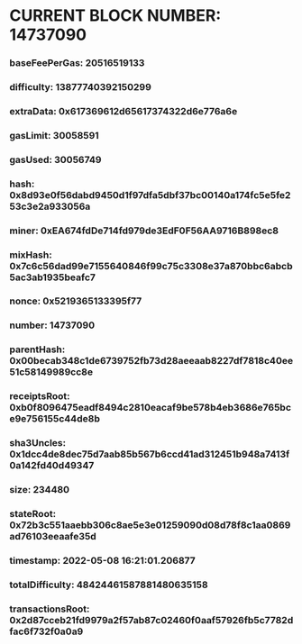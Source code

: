 # CURRENT BLOCK NUMBER: 14737090

### baseFeePerGas: 20516519133
### difficulty: 13877740392150299
### extraData: 0x617369612d65617374322d6e776a6e
### gasLimit: 30058591
### gasUsed: 30056749
### hash: 0x8d93e0f56dabd9450d1f97dfa5dbf37bc00140a174fc5e5fe253c3e2a933056a
### miner: 0xEA674fdDe714fd979de3EdF0F56AA9716B898ec8
### mixHash: 0x7c6c56dad99e7155640846f99c75c3308e37a870bbc6abcb5ac3ab1935beafc7
### nonce: 0x5219365133395f77
### number: 14737090
### parentHash: 0x00becab348c1de6739752fb73d28aeeaab8227df7818c40ee51c58149989cc8e
### receiptsRoot: 0xb0f8096475eadf8494c2810eacaf9be578b4eb3686e765bce9e756155c44de8b
### sha3Uncles: 0x1dcc4de8dec75d7aab85b567b6ccd41ad312451b948a7413f0a142fd40d49347
### size: 234480
### stateRoot: 0x72b3c551aaebb306c8ae5e3e01259090d08d78f8c1aa0869ad76103eeaafe35d
### timestamp: 2022-05-08 16:21:01.206877
### totalDifficulty: 48424461587881480635158
### transactionsRoot: 0x2d87cceb21fd9979a2f57ab87c02460f0aaf57926fb5c7782dfac6f732f0a0a9
